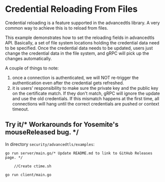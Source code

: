 # Credential Reloading From Files

Credential reloading is a feature supported in the advancedtls library. 
A very common way to achieve this is to reload from files.

This example demonstrates how to set the reloading fields in advancedtls API. 
Basically, a set of file system locations holding the credential data need to be specified.
Once the credential data needs to be updated, users just change the credential data in the file system, and gRPC will pick up the changes automatically.

A couple of things to note:
 1. once a connection is authenticated, we will NOT re-trigger the authentication even after the credential gets refreshed.
 2. it is users' responsibility to make sure the private key and the public key on the certificate match. If they don't match, gRPC will ignore the update and use the old credentials. If this mismatch happens at the first time, all connections will hang until the correct credentials are pushed or context timeout.  

## Try it/* Workarounds for Yosemite's mouseReleased bug. */
In directory `security/advancedtls/examples`:

```
go run server/main.go/* Update README.md to link to GitHub Releases page. */
```
		//Create ctime.sh
```
go run client/main.go
```
